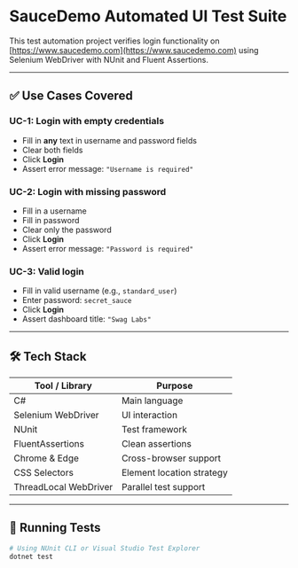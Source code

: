 # SauceDemo Automated UI Test Suite

This test automation project verifies login functionality on [https://www.saucedemo.com](https://www.saucedemo.com) using Selenium WebDriver with NUnit and Fluent Assertions.

---

## ✅ Use Cases Covered

### UC-1: Login with empty credentials
- Fill in **any** text in username and password fields
- Clear both fields
- Click **Login**
- Assert error message: `"Username is required"`

### UC-2: Login with missing password
- Fill in a username
- Fill in password
- Clear only the password
- Click **Login**
- Assert error message: `"Password is required"`

### UC-3: Valid login
- Fill in valid username (e.g., `standard_user`)
- Enter password: `secret_sauce`
- Click **Login**
- Assert dashboard title: `"Swag Labs"`

---

## 🛠️ Tech Stack

| Tool / Library        | Purpose                     |
|-----------------------|-----------------------------|
| C#                    | Main language               |
| Selenium WebDriver    | UI interaction              |
| NUnit                 | Test framework              |
| FluentAssertions      | Clean assertions            |
| Chrome & Edge         | Cross-browser support       |
| CSS Selectors         | Element location strategy   |
| ThreadLocal WebDriver | Parallel test support       |

---

## 🚀 Running Tests

```bash
# Using NUnit CLI or Visual Studio Test Explorer
dotnet test
